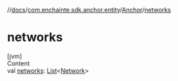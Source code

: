 //[docs](../../index.md)/[com.enchainte.sdk.anchor.entity](../index.md)/[Anchor](index.md)/[networks](networks.md)



# networks  
[jvm]  
Content  
val [networks](networks.md): [List](https://kotlinlang.org/api/latest/jvm/stdlib/kotlin.collections/-list/index.html)<[Network](../-network/index.md)>  



